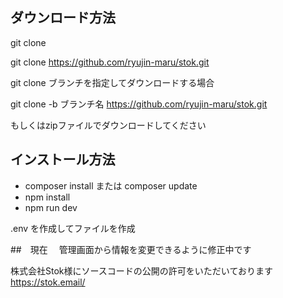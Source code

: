 ## ダウンロード方法

git clone

git clone https://github.com/ryujin-maru/stok.git

git clone ブランチを指定してダウンロードする場合

git clone -b ブランチ名 https://github.com/ryujin-maru/stok.git

もしくはzipファイルでダウンロードしてください

## インストール方法

- composer install または composer update
- npm install
- npm run dev

.env を作成してファイルを作成

##　現在　
管理画面から情報を変更できるように修正中です

株式会社Stok様にソースコードの公開の許可をいただいております
https://stok.email/